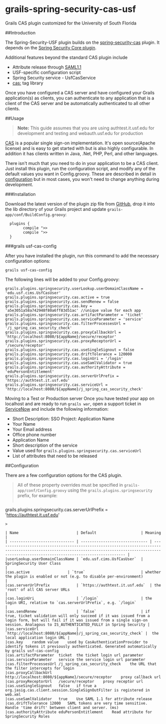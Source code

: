 grails-spring-security-cas-usf
==============================

Grails CAS plugin customized for the University of South Florida

##Introduction

The Spring-Security-USF plugin builds on the [spring-security-cas](http://grails.org/plugin/spring-security-cas) plugin. It depends on the [Spring Security Core plugin](http://grails.org/plugin/spring-security-core).

Additional features beyond the standard CAS plugin include

  * Attribute release through [SAML1.1](https://wiki.jasig.org/display/CASUM/SAML+1.1)
  * USF-specific configuration script
  * Spring Security service - UsfCasService
  * <cas:> tag library

Once you have configured a CAS server and have configured your Grails application(s) as clients, you can authenticate to any application that is a client of the CAS server and be automatically authenticated to all other clients.

##Usage

> **Note:** This guide assumes that you are using authtest.it.usf.edu for development and testing and webauth.usf.edu for production

[CAS](http://www.jasig.org/cas) is a popular single sign-on implementation. It's open source(Apache license) and is easy to get started with but is also highly configurable. In addition it has clients written in Java, .Net, PHP, Perl, and other languages.

There isn't much that you need to do in your application to be a CAS client. Just install this plugin, run the configuration script, and modify any of the default values you want in Config.groovy. These are described in detail in [<i class="icon-share"></i> configuration](#configuration) but in most cases, you won't need to change anything during development.

###Installation

Download the latest version of the plugin zip file from [GitHub](https://github.com/epierce/grails-spring-security-cas-usf/raw/master/spring-security-cas-usf-1.3.0.zip), drop it into the lib directory of your Grails project and update `grails-app/conf/BuildConfig.groovy`:

```
  plugins {
        compile ">>
        compile ">>
  }
```

###grails usf-cas-config

After you have installed the plugin, run this command to add the necessary configuration options:

```
grails usf-cas-config
```

The following lines will be added to your Config.groovy:

```
grails.plugins.springsecurity.userLookup.userDomainClassName = 'edu.usf.cims.UsfCasUser'
grails.plugins.springsecurity.cas.active = true
grails.plugins.springsecurity.cas.sendRenew = false
grails.plugins.springsecurity.cas.key = 'a5e3051a58a742948f80a6ff83d51ac' //unique value for each app
grails.plugins.springsecurity.cas.artifactParameter = 'ticket'
grails.plugins.springsecurity.cas.serviceParameter = 'service'
grails.plugins.springsecurity.cas.filterProcessesUrl = '/j_spring_cas_security_check'
grails.plugins.springsecurity.cas.proxyCallbackUrl = 'http://localhost:8080/${appName}/secure/receptor' 
grails.plugins.springsecurity.cas.proxyReceptorUrl = '/secure/receptor'
grails.plugins.springsecurity.cas.useSingleSignout = false
grails.plugins.springsecurity.cas.driftTolerance = 120000
grails.plugins.springsecurity.cas.loginUri = '/login'
grails.plugins.springsecurity.cas.useSamlValidator = true
grails.plugins.springsecurity.cas.authorityAttribute = 'eduPersonEntitlement'
grails.plugins.springsecurity.cas.serverUrlPrefix = 'https://authtest.it.usf.edu'
grails.plugins.springsecurity.cas.serviceUrl = 'http://localhost:8080/${appName}/j_spring_cas_security_check'
```

Moving to a Test or Production server
Once you have tested your app on localhost and are ready to run `grails war`, open a support ticket in [ServiceNow](http://usffl.service-now.com/) and include the following information:

  * Short Description: SSO Project: Application Name
  * Your Name
  * Your Email address
  * Office phone number
  * Application Name
  * Short description of the service
  * Value used for `grails.plugins.springsecurity.cas.serviceUrl`
  * List of attributes that need to be released

##<a name="configuration"></a>Configuration

There are a few configuration options for the CAS plugin.

> All of these property overrides must be specified in `grails-app/conf/Config.groovy` using the `grails.plugins.springsecurity` prefix, for example:
> 
> ```
grails.plugins.springsecurity.cas.serverUrlPrefix =
     'https://authtest.it.usf.edu'
``` 
> 

| Name	                        | Default	                 | Meaning                                                                                                                                                                                               |
| ----------------------------- | ------------------------------ | ----------------------------------------------------------------------------------------------------------------------------------------------------------------------------------------------------- |
|userLookup.userDomainClassName | `edu.usf.cims.UsfCasUser`	 | SpringSecurity User Class                                                                                                                                                                             |
|cas.active	                | `true`                         | whether the plugin is enabled or not (e.g. to disable per-environment)                                                                                                                                |
|cas.serverUrlPrefix	        | `https://authtest.it.usf.edu`  | the 'root' of all CAS server URLs                                                                                                                                                                     |
|cas.loginUri	                | `/login`	                 | the login URI, relative to `cas.serverUrlPrefix`, e.g. `/login`                                                                                                                                       |
|cas.sendRenew	                | `false`	                 | if true, ticket validation will only succeed if it was issued from a login form, but will fail if it was issued from a single sign-on session. Analagous to IS_AUTHENTICATED_FULLY in Spring Security |
|cas.serviceUrl	                | `http://localhost:8080/${appName}/j_spring_cas_security_check` |	the local application login URL |
|cas.key	random value	used by CasAuthenticationProvider to identify tokens it previously authenticated. Generated automatically by grails usf-cas-config
|cas.artifactParameter	ticket	the ticket login url parameter
|cas.serviceParameter	service	the service login url parameter
|cas.filterProcessesUrl	/j_spring_cas_security_check	the URL that the filter intercepts for login
|cas.proxyCallbackUrl	http://localhost:8080/${appName}/secure/receptor	proxy callback url
|cas.proxyReceptorUrl	/secure/receptor	proxy receptor url
|cas.useSingleSignout	false	if true a org.jasig.cas.client.session.SingleSignOutFilter is registered in web.xml
|cas.useSamlValidator	true	Use SAML 1.1 for attribute release
|cas.driftTolerance	12000	SAML tokens are very time sensitive. Handle 'time drift' between client and server. (ms)
|cas.authorityAttribute	eduPersonEntitlement	Read attribute for SpringSecurity Roles
